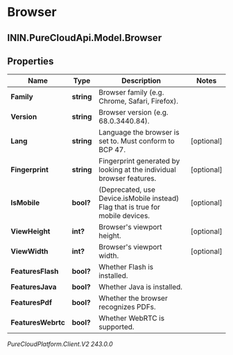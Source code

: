 # Browser

## ININ.PureCloudApi.Model.Browser

## Properties

|Name | Type | Description | Notes|
|------------ | ------------- | ------------- | -------------|
| **Family** | **string** | Browser family (e.g. Chrome, Safari, Firefox). | |
| **Version** | **string** | Browser version (e.g. 68.0.3440.84). | |
| **Lang** | **string** | Language the browser is set to. Must conform to BCP 47. | [optional] |
| **Fingerprint** | **string** | Fingerprint generated by looking at the individual browser features. | [optional] |
| **IsMobile** | **bool?** | (Deprecated, use Device.isMobile instead) Flag that is true for mobile devices. | [optional] |
| **ViewHeight** | **int?** | Browser&#39;s viewport height. | [optional] |
| **ViewWidth** | **int?** | Browser&#39;s viewport width. | [optional] |
| **FeaturesFlash** | **bool?** | Whether Flash is installed. | |
| **FeaturesJava** | **bool?** | Whether Java is installed. | |
| **FeaturesPdf** | **bool?** | Whether the browser recognizes PDFs. | |
| **FeaturesWebrtc** | **bool?** | Whether WebRTC is supported. | |



_PureCloudPlatform.Client.V2 243.0.0_
